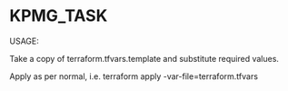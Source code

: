 # KPMG_TASK
USAGE:

Take a copy of terraform.tfvars.template and substitute required values.

Apply as per normal, i.e. terraform apply -var-file=terraform.tfvars
